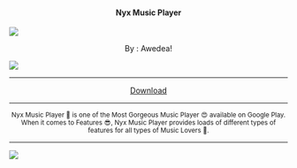 <h4> <p align="center"> Nyx Music Player </p> </h4>

![](https://is.gd/uvC3jA)

<p align="center"> By : Awedea! </p>

![](https://img.shields.io/badge/dynamic/json?label=Version&color=success&labelColor=success&style=for-the-badge&query=%24%5B"com.awedea.nyx.apk"%5D&url=https%3A%2F%2Fis.gd%2F2wPvAM)

---

<p align ="center">
<a href="https://is.gd/uNwGd7" class="btn btn-outline-success"> Download </a>
</p>

---

<p align="center"> <sub>
Nyx Music Player 👻 is one of the Most Gorgeous Music Player 😍 available on Google Play. When it comes to Features 😎, Nyx Music Player provides loads of different types of features for all types of Music Lovers 💞.
</sub> </p>

---

![](https://is.gd/uVvIMS)
